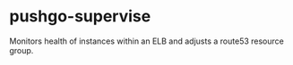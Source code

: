 pushgo-supervise
================

Monitors health of instances within an ELB and adjusts a route53 resource group.
